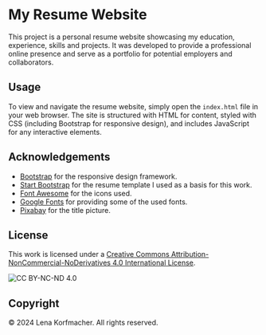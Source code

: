 # My Resume Website

This project is a personal resume website showcasing my education, experience, skills and projects. It was developed to provide a professional online presence and serve as a portfolio for potential employers and collaborators.

## Usage

To view and navigate the resume website, simply open the `index.html` file in your web browser. The site is structured with HTML for content, styled with CSS (including Bootstrap for responsive design), and includes JavaScript for any interactive elements.

## Acknowledgements

- [Bootstrap](https://getbootstrap.com/) for the responsive design framework.
- [Start Bootstrap](https://startbootstrap.com/theme/resume) for the resume template I used as a basis for this work.
- [Font Awesome](https://fontawesome.com/) for the icons used.
- [Google Fonts](https://fonts.google.com/) for providing some of the used fonts.
- [Pixabay](https://pixabay.com/de/photos/search/netzwerk/) for the title picture. 

## License

This work is licensed under a [Creative Commons Attribution-NonCommercial-NoDerivatives 4.0 International License](https://creativecommons.org/licenses/by-nc-nd/4.0/).

![CC BY-NC-ND 4.0](https://licensebuttons.net/l/by-nc-nd/4.0/88x31.png)

## Copyright

© 2024 Lena Korfmacher. All rights reserved.